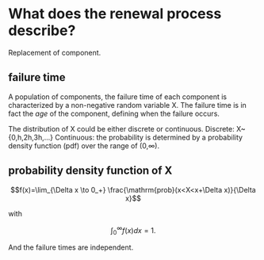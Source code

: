 What does the renewal process describe?
========================================

Replacement of component.

failure time
-------------

A population of components, the failure time of each component is characterized by a non-negative random variable X. The failure time is in fact the *age* of the component, defining when the failure occurs.

The distribution of X could be either discrete or continuous.
Discrete: X~{0,h,2h,3h,...}
Continuous: the probability is determined by a probability density function (pdf) over the range of (0,$\infty$).

probability density function of X
-----------------------------------

$$f(x)=\lim_{\Delta x \to 0_+} \frac{\mathrm{prob}(x<X<x+\Delta x)}{\Delta x}$$

with

$$\int_0^{\infty} f(x) dx =1.$$

And the failure times are independent.
